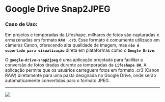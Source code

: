 # Google Drive Snap2JPEG
### Caso de Uso:
Em projetos e temporadas da Lifeshape, milhares de fotos são capturadas e armazenadas em formato **`RAW .cr3`**. 
Esse formato é comumente utilizado em câmeras Canon, oferecendo alta qualidade de imagem, mas **`não é suportado para visualização`** direta em plataformas como o **`Google Drive`**.

O **`google-drive-snap2jpeg`** é uma aplicação projetada para facilitar a conversão de fotos tiradas durante as temporadas da **`Lifeshape BR`**. 
A aplicação permite que os usuários carreguem fotos em formato .cr3 (Canon RAW) diretamente para uma pasta designada no Google Drive, onde serão automaticamente convertidas para o formato JPEG.
<hr>
<img src="https://github.com/user-attachments/assets/a7d09552-eb4e-4a6b-a3e6-a804a4a10632">
